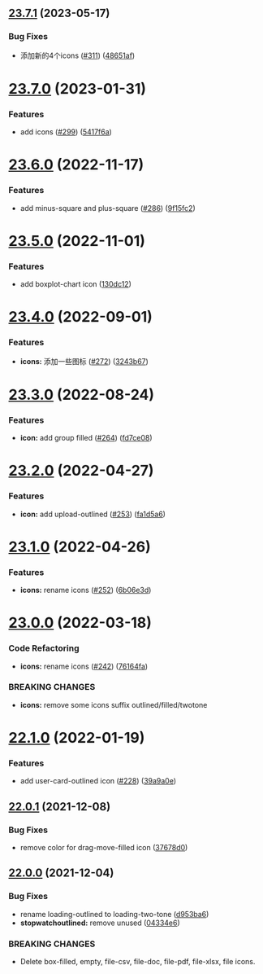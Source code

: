 ## [23.7.1](https://github.com/growingio/gio-design-icons/compare/v23.7.0...v23.7.1) (2023-05-17)


### Bug Fixes

* 添加新的4个icons ([#311](https://github.com/growingio/gio-design-icons/issues/311)) ([48651af](https://github.com/growingio/gio-design-icons/commit/48651af46118dcfd62786c49242773671bb4a4fd))

# [23.7.0](https://github.com/growingio/gio-design-icons/compare/v23.6.0...v23.7.0) (2023-01-31)


### Features

* add icons ([#299](https://github.com/growingio/gio-design-icons/issues/299)) ([5417f6a](https://github.com/growingio/gio-design-icons/commit/5417f6a0c6b048607ca5eee9333226948ae2e14f))

# [23.6.0](https://github.com/growingio/gio-design-icons/compare/v23.5.0...v23.6.0) (2022-11-17)


### Features

* add minus-square and plus-square ([#286](https://github.com/growingio/gio-design-icons/issues/286)) ([9f15fc2](https://github.com/growingio/gio-design-icons/commit/9f15fc26de0bc24426196a55aa2a15c90674e2fc))

# [23.5.0](https://github.com/growingio/gio-design-icons/compare/v23.4.0...v23.5.0) (2022-11-01)


### Features

* add boxplot-chart icon ([130dc12](https://github.com/growingio/gio-design-icons/commit/130dc12d00dbadb346beb0ba60a0bb3cd0c08bd9))

# [23.4.0](https://github.com/growingio/gio-design-icons/compare/v23.3.0...v23.4.0) (2022-09-01)


### Features

* **icons:** 添加一些图标 ([#272](https://github.com/growingio/gio-design-icons/issues/272)) ([3243b67](https://github.com/growingio/gio-design-icons/commit/3243b677057b3df395aa372d3d56aebc3cd91bed))

# [23.3.0](https://github.com/growingio/gio-design-icons/compare/v23.2.0...v23.3.0) (2022-08-24)


### Features

* **icon:** add group filled ([#264](https://github.com/growingio/gio-design-icons/issues/264)) ([fd7ce08](https://github.com/growingio/gio-design-icons/commit/fd7ce08ec078c774260cb5074d49964e58850a30))

# [23.2.0](https://github.com/growingio/gio-design-icons/compare/v23.1.0...v23.2.0) (2022-04-27)


### Features

* **icon:** add upload-outlined ([#253](https://github.com/growingio/gio-design-icons/issues/253)) ([fa1d5a6](https://github.com/growingio/gio-design-icons/commit/fa1d5a6532efbf5b03d8df7390e655ce0d7cf0b0))

# [23.1.0](https://github.com/growingio/gio-design-icons/compare/v23.0.0...v23.1.0) (2022-04-26)


### Features

* **icons:** rename icons ([#252](https://github.com/growingio/gio-design-icons/issues/252)) ([6b06e3d](https://github.com/growingio/gio-design-icons/commit/6b06e3d9ec02250afb409cbc9d6517effec167c9))

# [23.0.0](https://github.com/growingio/gio-design-icons/compare/v22.1.0...v23.0.0) (2022-03-18)


### Code Refactoring

* **icons:** rename icons ([#242](https://github.com/growingio/gio-design-icons/issues/242)) ([76164fa](https://github.com/growingio/gio-design-icons/commit/76164fa9f9b1d7a08ad4bde73930c471823203a6))


### BREAKING CHANGES

* **icons:** remove some icons suffix outlined/filled/twotone

# [22.1.0](https://github.com/growingio/gio-design-icons/compare/v22.0.1...v22.1.0) (2022-01-19)


### Features

* add user-card-outlined icon ([#228](https://github.com/growingio/gio-design-icons/issues/228)) ([39a9a0e](https://github.com/growingio/gio-design-icons/commit/39a9a0efe82710897c0ce195d617d1ad6081e420))

## [22.0.1](https://github.com/growingio/gio-design-icons/compare/v22.0.0...v22.0.1) (2021-12-08)


### Bug Fixes

* remove color for drag-move-filled icon ([37678d0](https://github.com/growingio/gio-design-icons/commit/37678d0bbbd3ca41cdff6c040f19ebd87c874aa4))

## [22.0.0](https://github.com/growingio/gio-design-icons/compare/v21.11.1...v22.0.0) (2021-12-04)


### Bug Fixes

* rename loading-outlined to loading-two-tone ([d953ba6](https://github.com/growingio/gio-design-icons/commit/d953ba6aa62921f35dd95da84a158a6bbf5fd796))
* **stopwatchoutlined:** remove unused <g/> ([04334e6](https://github.com/growingio/gio-design-icons/commit/04334e62dd5938d3accfb5b23cc42a86f6fb8d93))


### BREAKING CHANGES

* Delete box-filled, empty, file-csv, file-doc, file-pdf, file-xlsx, file icons.

